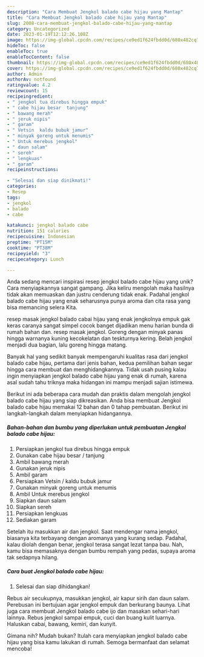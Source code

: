 ```yaml
---
description: "Cara Membuat Jengkol balado cabe hijau yang Mantap"
title: "Cara Membuat Jengkol balado cabe hijau yang Mantap"
slug: 2008-cara-membuat-jengkol-balado-cabe-hijau-yang-mantap
category: Uncategorized
date: 2023-01-19T12:12:26.108Z
image: https://img-global.cpcdn.com/recipes/ce9ed1f624fbdd0d/680x482cq70/jengkol-balado-cabe-hijau-foto-resep-utama.jpg
hideToc: false
enableToc: true
enableTocContent: false
thumbnail: https://img-global.cpcdn.com/recipes/ce9ed1f624fbdd0d/680x482cq70/jengkol-balado-cabe-hijau-foto-resep-utama.jpg
cover: https://img-global.cpcdn.com/recipes/ce9ed1f624fbdd0d/680x482cq70/jengkol-balado-cabe-hijau-foto-resep-utama.jpg
author: Admin
authorAv: notfound
ratingvalue: 4.2
reviewcount: 15
recipeingredient:
- " jengkol tua direbus hingga empuk"
- " cabe hijau besar  tanjung"
- " bawang merah"
- " jeruk nipis"
- " garam"
- " Vetsin  kaldu bubuk jamur"
- " minyak goreng untuk menumis"
- " Untuk merebus jengkol"
- " daun salam"
- " sereh"
- " lengkuas"
- " garam"
recipeinstructions:

- "Selesai dan siap dinikmati!"
categories:
- Resep
tags:
- jengkol
- balado
- cabe

katakunci: jengkol balado cabe 
nutrition: 151 calories
recipecuisine: Indonesian
preptime: "PT15M"
cooktime: "PT38M"
recipeyield: "3"
recipecategory: Lunch

---
```





Anda sedang mencari inspirasi resep jengkol balado cabe hijau yang unik? Cara menyiapkannya sangat gampang. Jika keliru mengolah maka hasilnya tidak akan memuaskan dan justru cenderung tidak enak. Padahal jengkol balado cabe hijau yang enak seharusnya punya aroma dan cita rasa yang bisa memancing selera Kita.





resep masak jengkol balado cabai hijau yang enak jengkolnya empuk gak keras caranya sangat simpel cocok banget dijadikan menu harian bunda di rumah bahan dan. resep masak jengkol. Goreng dengan minyak panas hingga warnanya kuning kecokelatan dan teskturnya kering. Belah jengkol menjadi dua bagian, lalu goreng hingga matang.

Banyak hal yang sedikit banyak mempengaruhi kualitas rasa dari jengkol balado cabe hijau, pertama dari jenis bahan, kedua pemilihan bahan segar hingga cara membuat dan menghidangkannya. Tidak usah pusing kalau ingin menyiapkan jengkol balado cabe hijau yang enak di rumah, karena asal sudah tahu triknya maka hidangan ini mampu menjadi sajian istimewa.






Berikut ini ada beberapa cara mudah dan praktis dalam mengolah jengkol balado cabe hijau yang siap dikreasikan. Anda bisa membuat Jengkol balado cabe hijau memakai 12 bahan dan 0 tahap pembuatan. Berikut ini langkah-langkah dalam menyiapkan hidangannya.

<!--inarticleads1-->

##### Bahan-bahan dan bumbu yang diperlukan untuk pembuatan Jengkol balado cabe hijau:

1. Persiapkan  jengkol tua direbus hingga empuk
1. Gunakan  cabe hijau besar / tanjung
1. Ambil  bawang merah
1. Gunakan  jeruk nipis
1. Ambil  garam
1. Persiapkan  Vetsin / kaldu bubuk jamur
1. Gunakan  minyak goreng untuk menumis
1. Ambil  Untuk merebus jengkol
1. Siapkan  daun salam
1. Siapkan  sereh
1. Persiapkan  lengkuas
1. Sediakan  garam


Setelah itu masukkan air dan jengkol. Saat mendengar nama jengkol, biasanya kita terbayang dengan aromanya yang kurang sedap. Padahal, kalau diolah dengan benar, jengkol terasa sangat lezat tanpa bau. Nah, kamu bisa memasaknya dengan bumbu rempah yang pedas, supaya aroma tak sedapnya hilang. 

<!--inarticleads2-->

##### Cara buat Jengkol balado cabe hijau:


1. Selesai dan siap dihidangkan!

Rebus air secukupnya, masukkan jengkol, air kapur sirih dan daun salam. Perebusan ini bertujuan agar jengkol empuk dan berkurang baunya. Lihat juga cara membuat Jengkol balado cabe ijo dan masakan sehari-hari lainnya. Rebus jengkol sampai empuk, cuci dan buang kulit luarnya. Haluskan cabai, bawang, kemiri, dan kunyit. 

Gimana nih? Mudah bukan? Itulah cara menyiapkan jengkol balado cabe hijau yang bisa kamu lakukan di rumah. Semoga bermanfaat dan selamat mencoba!
